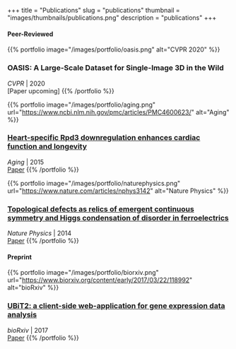 +++
title = "Publications"
slug = "publications"
thumbnail = "images/thumbnails/publications.png"
description = "publications"
+++

#### Peer-Reviewed
{{% portfolio image="/images/portfolio/oasis.png" alt="CVPR 2020" %}}
### OASIS: A Large-Scale Dataset for Single-Image 3D in the Wild
*CVPR* | 2020  
[Paper upcoming]
{{% /portfolio %}}

{{% portfolio image="/images/portfolio/aging.png" url="https://www.ncbi.nlm.nih.gov/pmc/articles/PMC4600623/" alt="Aging" %}}
### [Heart-specific Rpd3 downregulation enhances cardiac function and longevity](https://www.ncbi.nlm.nih.gov/pmc/articles/PMC4600623/)
*Aging* | 2015  
[Paper](https://www.ncbi.nlm.nih.gov/pmc/articles/PMC4600623/)
{{% /portfolio %}}

{{% portfolio image="/images/portfolio/naturephysics.png" url="https://www.nature.com/articles/nphys3142" alt="Nature Physics" %}}
### [Topological defects as relics of emergent continuous symmetry and Higgs condensation of disorder in ferroelectrics](https://www.nature.com/articles/nphys3142)
*Nature Physics* | 2014  
[Paper](https://www.nature.com/articles/nphys3142)
{{% /portfolio %}}


#### Preprint
{{% portfolio image="/images/portfolio/biorxiv.png" url="https://www.biorxiv.org/content/early/2017/03/22/118992" alt="bioRxiv" %}}
### [UBiT2: a client-side web-application for gene expression data analysis](https://www.biorxiv.org/content/early/2017/03/22/118992)
*bioRxiv* | 2017  
[Paper](https://www.biorxiv.org/content/10.1101/118992v1)
{{% /portfolio %}}